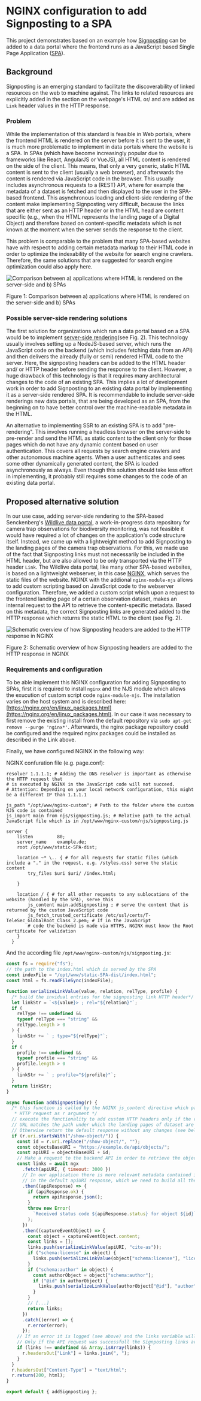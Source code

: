 # NGINX configuration to add Signposting to a SPA

This project demonstrates based on an example how [Signposting](https://signposting.org/) can be added to a data portal where the frontend runs as a JavaScript based Single Page Application ([SPA](https://en.wikipedia.org/wiki/Single-page_application)).

## Background

Signposting is an emerging standard to facilitate the discoverability of linked resources on the web to machine against. The links to related resources are explicitly added in the <HEAD> section on the webpage's HTML or/ and are added as `Link` header values in the HTTP response.

### Problem

While the implementation of this standard is feasible in Web portals, where the frontend HTML is rendered on the server before it is sent to the user, it is much more problematic to implement in data portals where the website is a SPA. In SPAs (which have become increasingly popular due to frameworks like React, AngularJS or VueJS), all HTML content is rendered on the side of the client. This means, that only a very generic, static HTML content is sent to the client (usually a web browser), and afterwards the content is rendered via JavaScript code in the browser. This usually includes asynchronous requests to a (REST) API, where for example the metadata of a dataset is fetched and then displayed to the user in the SPA-based frontend. This asynchronous loading and client-side rendering of the content make implementing Signposting very difficult, because the links that are either sent as an HTTP header or in the HTML head are content specific (e.g., when the HTML represents the landing page of a Digital Object) and therefore based on content-specific metadata which is not known at the moment when the server sends the response to the client.

This problem is comparable to the problem that many SPA-based websites have with respect to adding certain metadata markup to their HTML code in order to optimize the indexability of the website for search engine crawlers. Therefore, the same solutions that are suggested for search engine optimization could also apply here.

![Comparison between a) applications where HTML is rendered on the server-side and b) SPAs](./figures/spa-vs-serverside.png)

Figure 1: Comparison between a) applications where HTML is rendered on the server-side and b) SPAs

### Possible server-side rendering solutions

The first solution for organizations which run a data portal based on a SPA would be to implement [server-side rendering](https://en.wikipedia.org/wiki/Server-side_scripting#Server-side_rendering)(see Fig. 2). This technology usually involves setting up a NodeJS-based server, which runs the JavaScript code on the backend (which includes fetching data from an API) and then delivers the already (fully or semi) rendered HTML code to the server. Here, the signposting headers can be added to the HTML header and/ or HTTP header before sending the response to the client. However, a huge drawback of this technology is that it requires many architectural changes to the code of an existing SPA. This implies a lot of development work in order to add Signposting to an existing data portal by implementing it as a server-side rendered SPA. It is recommendable to include server-side renderings new data portals, that are being developed as an SPA, from the beginning on to have better control over the machine-readable metadata in the HTML.

An alternative to implementing SSR to an existing SPA is to add "pre-rendering". This involves running a headless browser on the server-side to pre-render and send the HTML as static content to the client only for those pages which do not have any dynamic content based on user authentication. This covers all requests by search engine crawlers and other autonomous machine agents. When a user authenticates and sees some other dynamically generated content, the SPA is loaded asynchronously as always. Even though this solution should take less effort in implementing, it probably still requires some changes to the code of an existing data portal.

## Proposed alternative solution

In our use case, adding server-side rendering to the SPA-based Senckenberg's [Wildlive data portal](https://wildlive.senckenberg.de/), a work-in-progress data repository for camera trap observations for biodiversity monitoring, was not feasible it would have required a lot of changes on the application's code structure itself. Instead, we came up with a lightweight method to add Signposting to the landing pages of the camera trap observations. For this, we made use of the fact that Signposting links must not necessarily be included in the HTML header, but are also allowed to be only transported via the HTTP header `Link`. The Wildlive data portal, like many other SPA-based websites, is based on a lightweight webserver, in this case [NGINX](https://nginx.org/), which serves the static files of the website. NGINX with the addional `nginx-module-njs` allows to add custom scripting based on JavaScript code to the webserver configuration. Therefore, we added a custom script which upon a request to the frontend landing page of a certain observation dataset, makes an internal request to the API to retrieve the content-specific metadata. Based on this metadata, the correct Signposting links are generated added to the HTTP response which returns the static HTML to the client (see Fig. 2).

![Schematic overview of how Signposting headers are added to the HTTP response in NGINX](./figures/signposting-nginx-architecture.png)

Figure 2: Schematic overview of how Signposting headers are added to the HTTP response in NGINX

### Requirements and configuration

To be able implement this NGINX configuration for adding Signposting to SPAs, first it is required to install `nginx` and the NJS module which allows the exucution of custom script code `nginx-module-njs`. The installation varies on the host system and is described here: [https://nginx.org/en/linux_packages.html](https://nginx.org/en/linux_packages.html). In our case it was necessary to first remove the existing install from the default repository via `sudo apt-get remove --purge 'nginx*'`. Afterwards, the nginx package repository could be configured and the required nginx packages could be installed as described in the Link above.

Finally, we have configured NGINX in the following way:

NGINX confuration file (e.g. page.conf):

```
resolver 1.1.1.1; # Adding the DNS resolver is important as otherwise the HTTP request that
# is executed by NGINX in the JavaScript code will not succeed.
# Attention: Depending on your local network configuration, this might be a different IP than 1.1.1.1

js_path "/opt/www/nginx-custom"; # Path to the folder where the custom NJS code is contained
js_import main from njs/signposting.js; # Relative path to the actual JavaScript file which is in /opt/www/nginx-custom/njs/signposting.js

server {
    listen         80;
    server_name    example.de;
    root /opt/www/static-SPA-dist;

    location ~* \.. { # for all requests for static files (which include a "." in the request, e.g. /styles.css) serve the static content
        try_files $uri $uri/ /index.html;

    }

    location / { # for all other requests to any sublocations of the website (handled by the SPA), serve this
        js_content main.addSignposting ; # serve the content that is returned by the custom JavaScript code
        js_fetch_trusted_certificate /etc/ssl/certs/T-TeleSec_GlobalRoot_Class_2.pem; # If in the JavaScript
        # code the backend is made via HTTPS, NGINX must know the Root certificate for validation
    }
  }

```

And the according file `/opt/www/nginx-custom/njs/signposting.js`:

```javascript
const fs = require("fs");
// the path to the index.html which is served by the SPA
const indexFile = "/opt/www/static-SPA-dist/index.html";
const html = fs.readFileSync(indexFile);

function serializeLinkValue(value, relation, relType, profile) {
  /* build the invidual entries for the signposting link HTTP header*/
  let linkStr = `<${value}> ; rel="${relation}"`;
  if (
    relType !== undefined &&
    typeof relType === "string" &&
    relType.length > 0
  ) {
    linkStr += ` ; type="${relType}"`;
  }
  if (
    profile !== undefined &&
    typeof profile === "string" &&
    profile.length > 0
  ) {
    linkStr += ` ; profile="${profile}"`;
  }
  return linkStr;
}

async function addSignposting(r) {
  /* this function is called by the NGINX js_content directive which passes the
   * HTTP request as r argument */
  // execute the functionality to add custom HTTP headers only if the requested
  // URL matches the path under which the landing pages of dataset are accessed.
  // Otherwise return the default response without any changes (see below)
  if (r.uri.startsWith("/show-object/")) {
    const id = r.uri.replace("/show-object/", "");
    const objectsBaseURI = "https://example.de/api/objects/";
    const apiURI = objectsBaseURI + id;
    // Make a request to the backend API in order to retrieve the object's metadata
    const links = await ngx
      .fetch(apiURI, { timeout: 3000 })
      // In our application there is more relevant metadata contained in the apiURIImages response than
      // in the default apiURI response, which we need to build all the signposting links
      .then((apiResponse) => {
        if (apiResponse.ok) {
          return apiResponse.json();
        }
        throw new Error(
          `Received status code ${apiResponse.status} for object ${id}`
        );
      })
      .then((captureEventObject) => {
        const object = captureEventObject.content;
        const links = [];
        links.push(serializeLinkValue(apiURI, "cite-as"));
        if ("schema:license" in object) {
          links.push(serializeLinkValue(object["schema:license"], "license"));
        }
        if ("schema:author" in object) {
          const authorObject = object["schema:author"];
          if ("@id" in authorObject) {
            links.push(serializeLinkValue(authorObject["@id"], "author"));
          }
        }
        // [...]
        return links;
      })
      .catch((error) => {
        r.error(error);
      });
    // If an error it is logged (see above) and the links variable will be undefined.
    // Only if the API request was successfull the Signposting links are added to the HTTP response
    if (links !== undefined && Array.isArray(links)) {
      r.headersOut["Link"] = links.join(", ");
    }
  }
  r.headersOut["Content-Type"] = "text/html";
  r.return(200, html);
}

export default { addSignposting };
```
